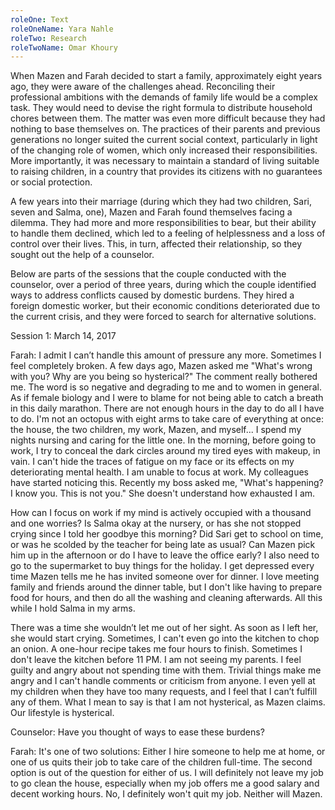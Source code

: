 ```yaml
---
roleOne: Text
roleOneName: Yara Nahle
roleTwo: Research
roleTwoName: Omar Khoury
---
```


When Mazen and Farah decided to start a family, approximately eight years ago, they were aware of the challenges ahead. Reconciling their professional ambitions with the demands of family life would be a complex task. They would need to devise the right formula to distribute household chores between them. The matter was even more difficult because they had nothing to base themselves on. The practices of their parents and previous generations no longer suited the current social context, particularly in light of the changing role of women, which only increased their responsibilities. More importantly, it was necessary to maintain a standard of living suitable to raising children, in a country that provides its citizens with no guarantees or social protection.

A few years into their marriage (during which they had two children, Sari, seven and Salma, one), Mazen and Farah found themselves facing a dilemma. They had more and more responsibilities to bear, but their ability to handle them declined, which led to a feeling of helplessness and a loss of control over their lives. This, in turn, affected their relationship, so they sought out the help of a counselor.

Below are parts of the sessions that the couple conducted with the counselor, over a period of three years, during which the couple identified ways to address conflicts caused by domestic burdens. They hired a foreign domestic worker, but their economic conditions deteriorated due to the current crisis, and they were forced to search for alternative solutions.


Session 1: March 14, 2017

Farah: I admit I can’t handle this amount of pressure any more. Sometimes I feel completely broken. A few days ago, Mazen asked me "What's wrong with you? Why are you being so hysterical?" The comment really bothered me. The word is so negative and degrading to me and to women in general. As if female biology and I were to blame for not being able to catch a breath in this daily marathon.
There are not enough hours in the day to do all I have to do. I'm not an octopus with eight arms to take care of everything at once: the house, the two children, my work, Mazen, and myself... I spend my nights nursing and caring for the little one. In the morning, before going to work, I try to conceal the dark circles around my tired eyes with makeup, in vain. I can't hide the traces of fatigue on my face or its effects on my deteriorating mental health. I am unable to focus at work. My colleagues have started noticing this. Recently my boss asked me, "What's happening? I know you. This is not you." She doesn't understand how exhausted I am. 

How can I focus on work if my mind is actively occupied with a thousand and one worries? Is Salma okay at the nursery, or has she not stopped crying since I told her goodbye this morning? Did Sari get to school on time, or was he scolded by the teacher for being late as usual? Can Mazen pick him up in the afternoon or do I have to leave the office early? I also need to go to the supermarket to buy things for the holiday. I get depressed every time Mazen tells me he has invited someone over for dinner. I love meeting family and friends around the dinner table, but I don't like having to prepare food for hours, and then do all the washing and cleaning afterwards. All this while I hold Salma in my arms. 

There was a time she wouldn’t let me out of her sight. As soon as I left her, she would start crying. Sometimes, I can't even go into the kitchen to chop an onion. A one-hour recipe takes me four hours to finish. Sometimes I don't leave the kitchen before 11 PM. I am not seeing my parents. I feel guilty and angry about not spending time with them. Trivial things make me angry and I can't handle comments or criticism from anyone. I even yell at my children when they have too many requests, and I feel that I can’t fulfill any of them. What I mean to say is that I am not hysterical, as Mazen claims. Our lifestyle is hysterical.

Counselor: Have you thought of ways to ease these burdens?

Farah: It's one of two solutions: Either I hire someone to help me at home, or one of us quits their job to take care of the children full-time. The second option is out of the question for either of us. I will definitely not leave my job to go clean the house, especially when my job offers me a good salary and decent working hours. No, I definitely won't quit my job. Neither will Mazen.
